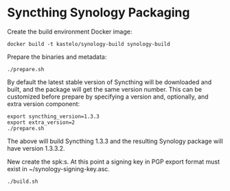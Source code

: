 Syncthing Synology Packaging
============================

Create the build environment Docker image:

```
docker build -t kastelo/synology-build synology-build
```

Prepare the binaries and metadata:

```
./prepare.sh
```

By default the latest stable version of Syncthing will be downloaded and
built, and the package will get the same version number. This can be
customized before prepare by specifying a version and, optionally, and extra
version component:

```
export syncthing_version=1.3.3
export extra_version=2
./prepare.sh
```

The above will build Syncthing 1.3.3 and the resulting Synology package will
have version 1.3.3.2.

New create the spk:s. At this point a signing key in PGP export format must
exist in ~/synology-signing-key.asc.

```
./build.sh
```
